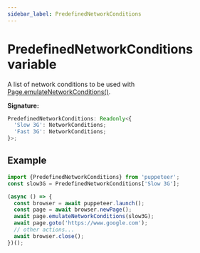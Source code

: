 ```yaml
---
sidebar_label: PredefinedNetworkConditions
---
```


# PredefinedNetworkConditions variable

A list of network conditions to be used with [Page.emulateNetworkConditions()](./puppeteer.page.emulatenetworkconditions.md).

**Signature:**

```typescript
PredefinedNetworkConditions: Readonly<{
  'Slow 3G': NetworkConditions;
  'Fast 3G': NetworkConditions;
}>;
```

## Example

```ts
import {PredefinedNetworkConditions} from 'puppeteer';
const slow3G = PredefinedNetworkConditions['Slow 3G'];

(async () => {
  const browser = await puppeteer.launch();
  const page = await browser.newPage();
  await page.emulateNetworkConditions(slow3G);
  await page.goto('https://www.google.com');
  // other actions...
  await browser.close();
})();
```
